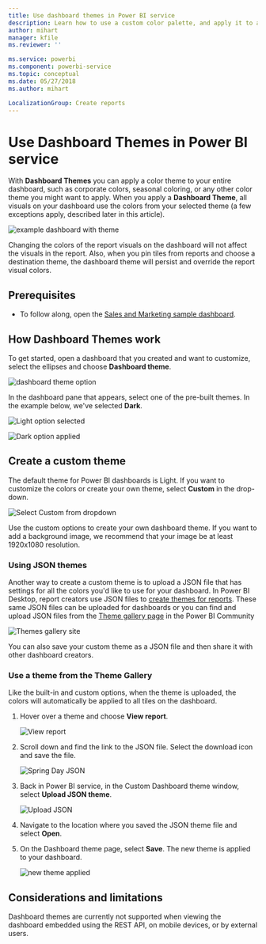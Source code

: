 ```yaml
---
title: Use dashboard themes in Power BI service
description: Learn how to use a custom color palette, and apply it to an entire dashboard in Power BI service
author: mihart
manager: kfile
ms.reviewer: ''

ms.service: powerbi
ms.component: powerbi-service
ms.topic: conceptual
ms.date: 05/27/2018
ms.author: mihart

LocalizationGroup: Create reports
---
```

# Use Dashboard Themes in Power BI service
With **Dashboard Themes** you can apply a color theme to your entire dashboard, such as corporate colors, seasonal coloring, or any other color theme you might want to apply. When you apply a **Dashboard Theme**, all visuals on your dashboard use the colors from your selected theme (a few exceptions apply, described later in this article).

![example dashboard with theme](media/service-dashboard-themes/power-bi-full-dashboard-theme.png)

Changing the colors of the report visuals on the dashboard will not affect the visuals in the report. Also, when you pin tiles from reports and choose a destination theme, the dashboard theme will persist and override the report visual colors.


## Prerequisites
* To follow along, open the [Sales and Marketing sample dashboard](sample-datasets.md).


## How Dashboard Themes work
To get started, open a dashboard that you created and want to customize, select the ellipses and choose **Dashboard theme**. 

![dashboard theme option](media/service-dashboard-themes/power-bi-dashboard-theme.png)

In the dashboard pane that appears, select one of the pre-built themes.  In the example below, we've selected **Dark**.

![Light option selected](media/service-dashboard-themes/power-bi-theme-menu.png)

![Dark option applied](media/service-dashboard-themes/power-bi-theme-dark.png)

## Create a custom theme

The default theme for Power BI dashboards is Light. If you want to customize the colors or create your own theme, select **Custom** in the drop-down. 

![Select Custom from dropdown](media/service-dashboard-themes/power-bi-theme-custom.png)

Use the custom options to create your own dashboard theme. If you want to add a background image, we recommend that your image be at least 1920x1080 resolution.  

### Using JSON themes
Another way to create a custom theme is to upload a JSON file that has settings for all the colors you'd like to use for your dashboard. In Power BI Desktop, report creators use JSON files to [create themes for reports](desktop-report-themes.md). These same JSON files can be uploaded for dashboards or you can find and upload JSON files from the [Theme gallery page](https://community.powerbi.com/t5/Themes-Gallery/bd-p/ThemesGallery) in the Power BI Community 

![Themes gallery site](media/service-dashboard-themes/power-bi-theme-gallery.png)

You can also save your custom theme as a JSON file and then share it with other dashboard creators. 

### Use a theme from the Theme Gallery

Like the built-in and custom options, when the theme is uploaded, the colors will automatically be applied to all tiles on the dashboard. 

1. Hover over a theme and choose **View report**.

    ![View report](media/service-dashboard-themes/power-bi-choose-theme.png)

2. Scroll down and find the link to the JSON file.  Select the download icon and save the file.

    ![Spring Day JSON](media/service-dashboard-themes/power-bi-theme-json.png)

3. Back in Power BI service, in the Custom Dashboard theme window, select **Upload JSON theme**.

    ![Upload JSON](media/service-dashboard-themes/power-bi-upload-theme.png)

4. Navigate to the location where you saved the JSON theme file and select **Open**.

5. On the Dashboard theme page, select **Save**. The new theme is applied to your dashboard.

    ![new theme applied](media/service-dashboard-themes/power-bi-json.png)

## Considerations and limitations
Dashboard themes are currently not supported when viewing the dashboard embedded using the REST API, on mobile devices, or by external users. 
